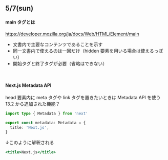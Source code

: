 ## 5/7(sun)

#### main タグとは<br>
https://developer.mozilla.org/ja/docs/Web/HTML/Element/main
* 文書内で主要なコンテンツであることを示す
* 同一文書内で使えるのは一回だけ（hidden 要素を用いる場合は使えるっぽい）
* 開始タグと終了タグが必要（省略はできない）

<br>

#### Next.js Metadata API
head 要素内に meta タグや link タグを置きたいときは Metadata API を使う
13.2 から追加された機能？

```typescript
import type { Metadata } from 'next'

export const metadata: Metadata = {
  title: 'Next.js',
}
```
↓このように解釈される
```jsx
<title>Next.js</title>
```
